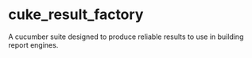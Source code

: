 # cuke_result_factory
A cucumber suite designed to produce reliable results to use in building report engines.
